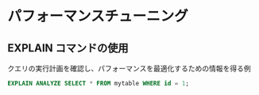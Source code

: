 # パフォーマンスチューニング

## EXPLAIN コマンドの使用

クエリの実行計画を確認し、パフォーマンスを最適化するための情報を得る例

```sql
EXPLAIN ANALYZE SELECT * FROM mytable WHERE id = 1;
```
